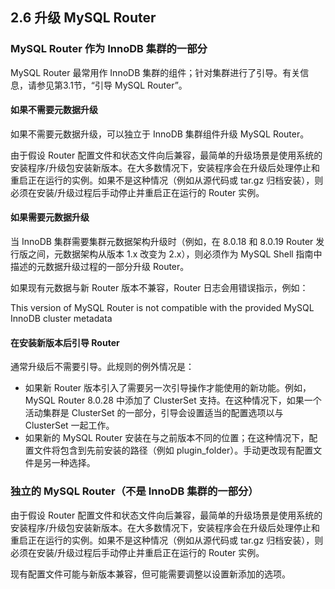 ## 2.6 升级 MySQL Router

### MySQL Router 作为 InnoDB 集群的一部分

MySQL Router 最常用作 InnoDB 集群的组件；针对集群进行了引导。有关信息，请参见第3.1节，“引导 MySQL Router”。

#### 如果不需要元数据升级

如果不需要元数据升级，可以独立于 InnoDB 集群组件升级 MySQL Router。

由于假设 Router 配置文件和状态文件向后兼容，最简单的升级场景是使用系统的安装程序/升级包安装新版本。在大多数情况下，安装程序会在升级后处理停止和重启正在运行的实例。如果不是这种情况（例如从源代码或 tar.gz 归档安装），则必须在安装/升级过程后手动停止并重启正在运行的 Router 实例。

#### 如果需要元数据升级

当 InnoDB 集群需要集群元数据架构升级时（例如，在 8.0.18 和 8.0.19 Router 发行版之间，元数据架构从版本 1.x 改变为 2.x），则必须作为 MySQL Shell 指南中描述的元数据升级过程的一部分升级 Router。

如果现有元数据与新 Router 版本不兼容，Router 日志会用错误指示，例如：

This version of MySQL Router is not compatible with the provided MySQL InnoDB cluster metadata

#### 在安装新版本后引导 Router

通常升级后不需要引导。此规则的例外情况是：

- 如果新 Router 版本引入了需要另一次引导操作才能使用的新功能。例如，MySQL Router 8.0.28 中添加了 ClusterSet 支持。在这种情况下，如果一个活动集群是 ClusterSet 的一部分，引导会设置适当的配置选项以与 ClusterSet 一起工作。
- 如果新的 MySQL Router 安装在与之前版本不同的位置；在这种情况下，配置文件将包含到先前安装的路径（例如 plugin_folder）。手动更改现有配置文件是另一种选择。

### 独立的 MySQL Router（不是 InnoDB 集群的一部分）

由于假设 Router 配置文件和状态文件向后兼容，最简单的升级场景是使用系统的安装程序/升级包安装新版本。在大多数情况下，安装程序会在升级后处理停止和重启正在运行的实例。如果不是这种情况（例如从源代码或 tar.gz 归档安装），则必须在安装/升级过程后手动停止并重启正在运行的 Router 实例。

现有配置文件可能与新版本兼容，但可能需要调整以设置新添加的选项。